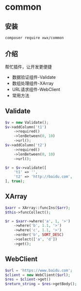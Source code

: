 # common
## 安装
```
composer require xwx/common
```
## 介绍
帮忙插件，让开发更便捷
- 数据验证组件-Validate
- 数组处理组件-XArray
- URL请求组件-WebClient
- 常用方法

## Validate
```php
$v = new Validate();
$v->addColumn('t1')
    ->required()
    ->lenBetween(0, 10)
    ->url();
$v->addColumn('t2')
    ->required()
    ->lenBetween(0, 10)
    ->url();

$r = $v->validate([
    't1' => '',
    't2' => 'http://baidu.com',
], true);
```

## XArray
```php
$xarr = XArray::funcIns($arr);
$this->funcCollect();

$r = $xarr->where('a', 1, '>')
    ->where('b', 1.1, '>')
    ->where('c', 1.1, '>')
    ->order('b', SORT_DESC)
    ->select(['a', 'd'])
    ->get();
```

## WebClient
```php
$url = 'https://www.baidu.com';
$client = new WebClient($url);
$res = $client->get()
$return_string = $res->getBody();
```
